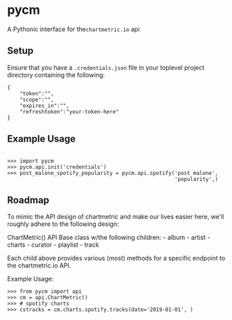 # pycm
A Pythonic interface for the`chartmetric.io` api 

## Setup

Ensure that you have a `.credentials.json` file in your toplevel project
directory containing the following:

```{json}
{
    "token":"",
    "scope":"",
    "expires_in":"",
    "refreshtoken":"your-token-here"
}
```
## Example Usage
``` {Python}

>>> import pycm
>>> pycm.api.init('credentials')
>>> post_malone_spotify_popularity = pycm.api.spotify('post malone',
                                                      'popularity',)
```

## Roadmap

To mimic the API design of chartmetric and make our lives easier here,
we'll roughly adhere to the following design:

ChartMetric() API Base class w/the following children:
    - album
    - artist
    - charts
    - curator
    - playlist
    - track

Each child above provides various (most) methods for a specific endpoint
to the chartmetric.io API.

Example Usage:
```{Python}
>>> from pycm import api
>>> cm = api.ChartMetric()
>>> # spotify charts
>>> cstracks = cm.charts.spotify.tracks(date='2019-01-01', ) 
```
